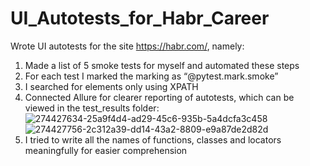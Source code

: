 # UI_Autotests_for_Habr_Career
Wrote UI autotests for the site https://habr.com/, namely:
1) Made a list of 5 smoke tests for myself and automated these steps
2) For each test I marked the marking as “@pytest.mark.smoke”
3) I searched for elements only using XPATH
4) Connected Allure for clearer reporting of autotests, which can be viewed in the test_results folder:
![274427634-25a9f4d4-ad29-45c6-935b-5a4dcfa3c458](https://github.com/bestcoldman/UI_Autotests_for_Habr_Career/assets/70170939/048fe14d-bfd3-45a2-ad41-b61fcc5d3c3c)
![274427756-2c312a39-dd14-43a2-8809-e9a87de2d82d](https://github.com/bestcoldman/UI_Autotests_for_Habr_Career/assets/70170939/855b4e1c-7ec9-44c8-bddb-643125baafc2)
5) I tried to write all the names of functions, classes and locators meaningfully for easier comprehension

